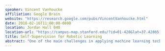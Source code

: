```yaml
---
speaker: Vincent Vanhoucke
affiliation: Google Brain
website: "https://research.google.com/pubs/VincentVanhoucke.html"
date: 2018-02-16T11:00:00-0800
location: Jordan Hall 040
location-url: "https://campus-map.stanford.edu/?id=01-420&lat=37.42865133749201&lng=-122.17121865473717&zoom=17"
title: Self-Supervision for Robotic Learning
abstract: "One of the main challenges in applying machine learning techniques to robotics problem is the problem of acquiring labeled data. This is particularly important for anything involving perception, where deep learning techniques perform very well in high-data, supervised regimes, but degrade quickly in performance when data-starved. In this talk I'll argue that thanks to the intrinsic multi-modal and dynamical nature of many robotics problems, much of that gap can be filled using self-supervision, using either alternative modalities or temporal prediction as the supervisory signal. I'll examine how self-consistency, both at the geometric and semantic level, can provide a powerful signal to leverage in teaching robots how to interpret and act in the world."
---
```

